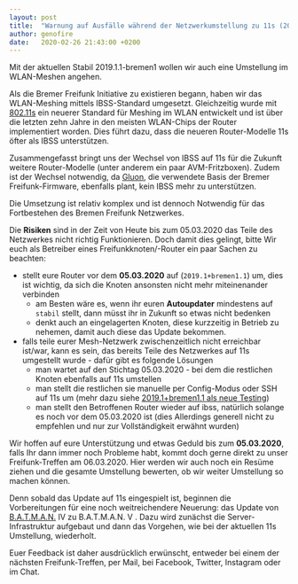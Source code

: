 ```yaml
---
layout: post
title:  "Warnung auf Ausfälle während der Netzwerkumstellung zu 11s (2019.1+bremen1.1 als neue Stabil-Version)"
author: genofire
date:   2020-02-26 21:43:00 +0200
---
```


Mit der aktuellen Stabil 2019.1.1-bremen1 wollen wir auch eine Umstellung im WLAN-Meshen angehen.

Als die Bremer Freifunk Initiative zu existieren begann, haben wir das WLAN-Meshing mittels IBSS-Standard umgesetzt.
Gleichzeitig wurde mit [802.11s](https://de.wikipedia.org/wiki/IEEE_802.11s) ein neuerer Standard für Meshing im WLAN entwickelt und ist über die letzten zehn Jahre in den meisten WLAN-Chips der Router implementiert worden.
Dies führt dazu, dass die neueren Router-Modelle 11s öfter als IBSS unterstützen.

Zusammengefasst bringt uns der Wechsel von IBSS auf 11s für die Zukunft weitere Router-Modelle (unter anderem ein paar AVM-Fritzboxen).
Zudem ist der Wechsel notwendig, da [Gluon](https://wiki.freifunk.net/Gluon), die verwendete Basis der Bremer Freifunk-Firmware, ebenfalls plant, kein IBSS mehr zu unterstützen.

Die Umsetzung ist relativ komplex und ist dennoch Notwendig für das Fortbestehen des Bremen Freifunk Netzwerkes.

Die **Risiken** sind in der Zeit von Heute bis zum 05.03.2020 das Teile des Netzwerkes nicht richtig Funktionieren.
Doch damit dies gelingt, bitte Wir euch als Betreiber eines Freifunkknoten/-Router ein paar Sachen zu beachten:
- stellt eure Router vor dem **05.03.2020** auf (`2019.1+bremen1.1`) um, dies ist wichtig,
  da sich die Knoten ansonsten nicht mehr miteinenander verbinden
	- am Besten wäre es, wenn ihr euren **Autoupdater** mindestens auf `stabil` stellt,
	 dann müsst ihr in Zukunft so etwas nicht bedenken
	- denkt auch an eingelagerten Knoten, diese kurzzeitig in Betrieb zu nehemen, damit auch diese das Update bekommen.
- falls teile eurer Mesh-Netzwerk zwischenzeitlich nicht erreichbar ist/war, kann es sein,
  das bereits Teile des Netzwerkes auf 11s umgestellt wurde - dafür gibt es folgende Lösungen
	- man wartet auf den Stichtag 05.03.2020 - bei dem die restlichen Knoten ebenfalls auf 11s umstellen
	- man stellt die restlichen sie manuelle per Config-Modus oder SSH auf 11s um (mehr dazu siehe [2019.1+bremen1.1 als neue Testing](/blog/2020/01/23/wechsel-von-ibss-zu-11s.html))
	- man stellt den Betroffenen Router wieder auf ibss, natürlich solange es noch vor dem 05.03.2020 ist (dies Allerdings generell nicht zu empfehlen und nur zur Vollständigkeit erwähnt wurden)

Wir hoffen auf eure Unterstützung und etwas Geduld bis zum **05.03.2020**, falls Ihr dann immer noch Probleme habt, kommt doch gerne direkt zu unser Freifunk-Treffen am 06.03.2020.
Hier werden wir auch noch ein Resüme ziehen und die gesamte Umstellung bewerten, ob wir weiter Umstellung so machen können.

Denn sobald das Update auf 11s eingespielt ist, beginnen die Vorbereitungen für eine noch weitreichendere Neuerung: 
das Update von [B.A.T.M.A.N.](https://www.open-mesh.org/projects/open-mesh/wiki) IV zu B.A.T.M.A.N. V .
Dazu wird zunächst die Server-Infrastruktur aufgebaut und dann das Vorgehen, wie bei der aktuellen 11s Umstellung, wiederholt.

Euer Feedback ist daher ausdrücklich erwünscht, entweder bei einem der nächsten Freifunk-Treffen, per Mail, bei Facebook, Twitter, Instagram oder im Chat.
